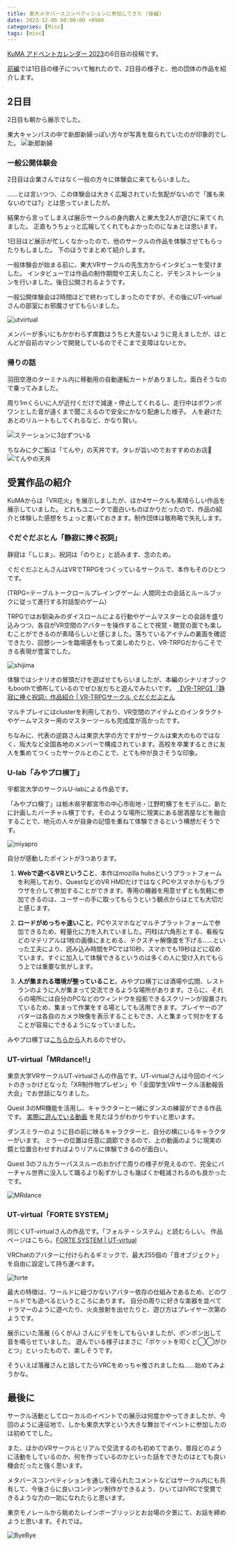 ```yaml
---
title: 東大メタバースコンペティションに参加してきた (後編)
date: 2023-12-06 00:00:00 +0900
categories: [Misc]
tags: [misc]
---
```


[KuMA アドベントカレンダー 2023](https://adventar.org/calendars/9549)の6日目の投稿です。

[前編](https://hiroyamochi.github.io/2023-12-04-ut-metacomp-1.html)では1日目の様子について触れたので、2日目の様子と、他の団体の作品を紹介します。

## 2日目
2日目も朝から展示でした。

東大キャンパスの中で新郎新婦っぽい方々が写真を取られていたのが印象的でした。
![新郎新婦](/assets/img/231205_wedding.jpg)

### 一般公開体験会
2日目は企業さんではなく一般の方々に体験会に来てもらいました。

……とは言いつつ、この体験会は大きく広報されていた気配がないので「誰も来ないのでは?」とは思っていましたが。

結果から言ってしまえば展示サークルの身内数人と東大生2人が遊びに来てくれました。
正直もうちょっと広報してくれてもよかったのになぁとは思います。

1日目ほど展示が忙しくなかったので、他のサークルの作品を体験させてもらったりもしました。
下のほうでまとめて紹介します。

一般体験会が始まる前に、東大VRサークルの先生方からインタビューを受けました。
インタビューでは作品の制作期間や工夫したこと、デモンストレーションを行いました。後日公開されるようです。

一般公開体験会は2時間ほどで終わってしまったのですが、その後にUT-virtualさんの部室にお邪魔させてもらいました。

![utvirtual](/assets/img/231205_utv.jpg)

メンバーが多いにもかかわらず席数はうちと大差ないように見えましたが、ほとんどが自前のマシンで開発しているのでそこまで支障はないとか。


### 帰りの話
羽田空港のターミナル内に移動用の自動運転カートがありました。面白そうなので乗ってみました。

周り1mくらいに人が近付くだけで減速・停止してくれるし、走行中はポワンポワンとした音が遠くまで聞こえるので安全にかなり配慮した様子。
人を避けたあとのリルートもしてくれるなど、かなり賢い。

![ステーションに3台ずついる](/assets/img/231205_automobile.jpg)

ちなみに夕ご飯は「てんや」の天丼です。タレが旨いのでおすすめのお店👀
![てんやの天丼](/assets/img/231205_tenya.jpg)

## 受賞作品の紹介
KuMAからは「VR花火」を展示しましたが、ほか4サークルも素晴らしい作品を展示していました。
どれもユニークで面白いものばかりだったので、作品の紹介と体験した感想をちょっと書いておきます。制作団体は敬称略で失礼します。

### ぐだぐだぶとん「静寂に捧ぐ祝詞」
静寂は「しじま」、祝詞は「のりと」と読みます、念のため。

ぐだぐだぶとんさんはVRでTRPGをつくっているサークルで、本作もそのひとつです。

(TRPG=テーブルトークロールプレイングゲーム: 人間同士の会話とルールブックに従って進行する対話型のゲーム)

TRPGではお馴染みのダイスロールによる行動やゲームマスターとの会話を盛り込みつつ、各自がVR空間のアバターを操作することで視覚・聴覚の面でも楽しむことができるのが素晴らしいと感じました。落ちているアイテムの裏面を確認できたり、回想シーンを臨場感をもって楽しめたりと、VR-TRPGだからこそできる表現が豊富でした。

![shijima](/assets/img/231205_shijima.jpg)

体験ではシナリオの冒頭だけを遊ばせてもらいましたが、本編のシナリオブックもboothで頒布しているのでぜひ友だちと遊んでみたいです。
[【VR-TRPG】『静寂に捧ぐ祝詞』作品紹介 | VR-TRPGサークル ぐだぐだぶとん](https://gudagudabuton.com/projects/shijima/)

マルチプレイにはclusterを利用しており、VR空間のアイテムとのインタラクトやゲームマスター用のマスターツールも完成度が高かったです。

ちなみに、代表の逆路さんは東京大学の方ですがサークルは東大のものではなく、阪大など全国各地のメンバーで構成されています。高校を卒業するときに友人を集めてつくったサークルとのことで、とても仲が良さそうな印象。

### U-lab「みやプロ横丁」
宇都宮大学のサークルU-labによる作品です。

「みやプロ横丁」は栃木県宇都宮市の中心市街地・江野町横丁をモデルに、新たに計画したバーチャル横丁です。そのような場所に現実にある居酒屋などを融合することで、地元の人々が自身の記憶を重ねて体験できるという構想だそうです。

![miyapro](/assets/img/231205_miyapro.jpg)

自分が感動したポイントが3つあります。

1. **Webで遊べるVRということ**、本作はmozilla hubsというプラットフォームを利用しており、QuestなどのVR HMDだけではなくPCやスマホからもブラウザを介して参加することができます。専用の機器を用意せずとも気軽に参加できるのは、ユーザーの手に取ってもらうという観点からはとても大切だと感じます。

2. **ロードがめっちゃ速いこと**。PCやスマホなどマルチプラットフォームで参加できるため、軽量化に力を入れていました。円柱は六角形とする、看板などのマテリアルは1枚の画像にまとめる、テクスチャ解像度を下げる……といった工夫により、読み込み時間をPCでは10秒、スマホでも19秒ほどに収めています。すぐに加入して体験できるというのは多くの人に受け入れてもらう上では重要な気がします。

3. **人が集まれる環境が整っていること**。みやプロ横丁には酒場や広間、レストランのように人が集まって交流できるような場所があります。さらに、それらの場所には自分のPCなどのウィンドウを投影できるスクリーンが設置されているため、集まって作業をする場としても活用できます。プレイヤーのアバターは各自のカメラ映像を表示することもでき、人と集まって何かをすることが容易にできるようになっていました。

みやプロ横丁は[こちらから](https://miya-pro.com/2pd9Ebi/miyapro-yokocho/)入れるのでぜひ。


### UT-virtual「MRdance!!」
東京大学VRサークルUT-virtualさんの作品です。UT-virtualさんは今回のイベントのきっかけとなった「XR制作物プレゼン」や「全国学生VRサークル活動報告大会」でお世話になりました。

Quest 3のMR機能を活用し、キャラクターと一緒にダンスの練習ができる作品です。
[実際に遊んでいる動画](https://youtu.be/WlQYO8xK_7w) を見たほうがわかりやすいと思います。

ダンスミラーのように目の前に映るキャラクターと、自分の横にいるキャラクターがいます。
ミラーの位置は任意に調節できるので、上の動画のように現実の鏡と位置合わせすればよりリアルに体験できるのが面白い。

Quest 3のフルカラーパススルーのおかげで周りの様子が見えるので、完全にバーチャル世界に没入して踊るより恥ずかしさも幾ばくか軽減されるのも良かったです。

![MRdance](/assets/img/231205_dance.jpg)

### UT-virtual「FORTE SYSTEM」
同じくUT-virtualさんの作品です。「フォルテ・システム」と読むらしい。
作品ページはこちら。[FORTE SYSTEM | UT-virtual](https://utvirtual.tech/portfolio-2/forte-system-%e5%88%b6%e4%bd%9c%e9%83%a8)

VRChatのアバターに付けられるギミックで、最大255個の「音オブジェクト」を自由に設定して持ち運べます。

![forte](/assets/img/231205_forte.jpg)

最大の特徴は、ワールドに紐づかないアバター依存の仕組みであるため、どのワールドでも遊べるというところにあります。
自分の周りに好きな楽器を並べてドラマーのように遊べたり、火炎放射を出せたりと、遊び方はプレイヤー次第のようです。

展示にいた落雁 (らくがん) さんにデモをしてもらいましたが、ポンポン出して音を鳴らせていました。
遊んでいる様子はまさに「ポケットを叩くと◯◯がひとつ」といったもので、楽しそうです。

そういえば落雁さんと話してたらVRCをめっちゃ推されましたね……始めてみようかな。


## 最後に
サークル活動としてローカルのイベントでの展示は何度かやってきましたが、今回のように遠征地で、しかも東京大学という大きな舞台でイベントに参加したのは初めてでした。

また、ほかのVRサークルとリアルで交流するのも初めてであり、普段どのように活動をしているのか、何を作っているのかといった話をできたのはとても良い機会だったと強く思います。

メタバースコンペティションを通して得られたコメントなどはサークル内にも共有して、今後さらに良いコンテンツ制作ができるよう、ひいてはIVRCで受賞できるような力の一助になれたらと思います。

東京モノレールから眺めたレインボーブリッジとお台場の夕景にて、お話を締めようと思います。それでは。

![ByeBye](/assets/img/231205_bye.jpg)
